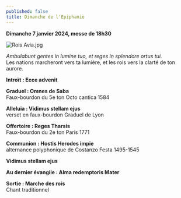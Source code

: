 ```yaml
---
published: false
title: Dimanche de l'Epiphanie
---
```

**Dimanche 7 janvier 2024, messe de 18h30**  

![Rois Avia.jpg]({{site.baseurl}}/images/Rois%20Avia.jpg)

*Ambulabunt gentes in lumine tuo, et reges in splendore ortus tui.*  
Les nations marcheront vers ta lumière, et les rois vers la clarté de ton aurore.

**Introït : Ecce advenit**

**Graduel : Omnes de Saba**  
Faux-bourdon du 5e ton Octo cantica 1584

**Alleluia : Vidimus stellam ejus**  
verset en faux-bourdon Graduel de Lyon

**Offertoire : Reges Tharsis**  
Faux-bourdon du 2e ton Paris 1771

**Communion : Hostis Herodes impie**  
alternance polyphonique de Costanzo Festa 1495-1545

**Vidimus stellam ejus**

**Au dernier évangile : Alma redemptoris Mater**

**Sortie : Marche des rois**  
Chant traditionnel